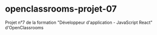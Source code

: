 # openclassrooms-projet-07
Projet n°7 de la formation "Développeur d'application - JavaScript React" d'OpenClassrooms 
